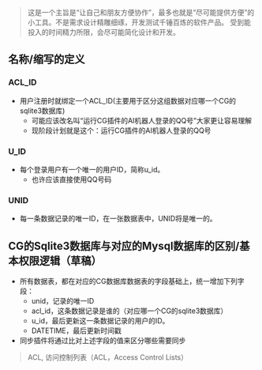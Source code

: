 > 这是一个主旨是“让自己和朋友方便协作”，最多也就是“尽可能提供方便”的小工具。不是需求设计精雕细琢，开发测试千锤百炼的软件产品。
> 受到能投入的时间精力所限，会尽可能简化设计和开发。

## 名称/缩写的定义
### ACL_ID
* 用户注册时就绑定一个ACL_ID(主要用于区分这组数据对应哪一个CG的sqlite3数据库)
   * 可能应该改名叫“运行CG插件的AI机器人登录的QQ号”大家更让容易理解
   * 现阶段计划就是这个：运行CG插件的AI机器人登录的QQ号
### U_ID
* 每个登录用户有一个唯一的用户ID，简称u_id。 
  * 也许应该直接使用QQ号码
### UNID
* 每一条数据记录的唯一ID，在一张数据表中，UNID将是唯一的。

## CG的Sqlite3数据库与对应的Mysql数据库的区别/基本权限逻辑（草稿）
 * 所有数据表，都在对应的CG数据库数据表的字段基础上，统一增加下列字段：
   * unid，记录的唯一ID
   * acl_id，这条数据记录是谁的（对应哪一个CG的sqlite3数据库）
   * u_id，最后更新这一条数据记录的用户的ID。
   * DATETIME，最后更新时间戳
 * 同步插件将通过比对上述字段的值来区分哪些需要同步
 
> ACL, 访问控制列表（ACL，Access Control Lists）
